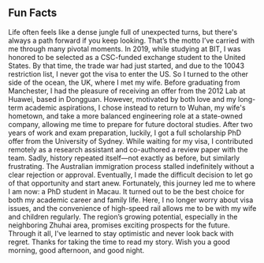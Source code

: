 ## Fun Facts

Life often feels like a dense jungle full of unexpected turns, but there's always a path forward if you keep looking. That’s the motto I’ve carried with me through many pivotal moments. In 2019, while studying at BIT, I was honored to be selected as a CSC-funded exchange student to the United States. By that time, the trade war had just started, and due to the 10043 restriction list, I never got the visa to enter the US. So I turned to the other side of the ocean, the UK, where I met my wife. Before graduating from Manchester, I had the pleasure of receiving an offer from the 2012 Lab at Huawei, based in Dongguan. However, motivated by both love and my long-term academic aspirations, I chose instead to return to Wuhan, my wife's hometown, and take a more balanced engineering role at a state-owned company, allowing me time to prepare for future doctoral studies. After two years of work and exam preparation, luckily, I got a full scholarship PhD offer from the University of Sydney. While waiting for my visa, I contributed remotely as a research assistant and co-authored a review paper with the team. Sadly, history repeated itself—not exactly as before, but similarly frustrating. The Australian immigration process stalled indefinitely without a clear rejection or approval. Eventually, I made the difficult decision to let go of that opportunity and start anew. Fortunately, this journey led me to where I am now: a PhD student in Macau. It turned out to be the best choice for both my academic career and family life. Here, I no longer worry about visa issues, and the convenience of high-speed rail allows me to be with my wife and children regularly. The region’s growing potential, especially in the neighboring Zhuhai area, promises exciting prospects for the future. Through it all, I’ve learned to stay optimistic and never look back with regret. Thanks for taking the time to read my story. Wish you a good morning, good afternoon, and good night.  

